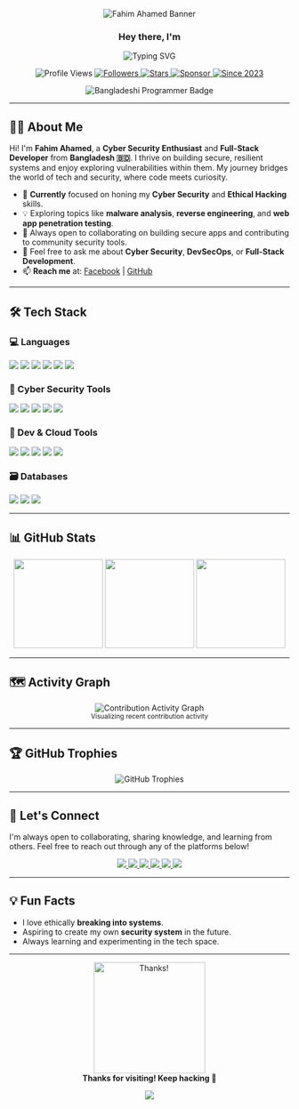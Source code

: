 <!-- Profile Banner -->
<p align="center">
  <img 
    src="https://capsule-render.vercel.app/api?type=waving&color=0:ff0000,100:017e40&height=230&section=header&text=Fahim%20Ahamed&fontSize=45&fontColor=ffffff&fontAlignY=40&desc=Passionate%20Developer%20%7C%20Tech%20Explorer&descAlignY=60&descAlign=50" 
    alt="Fahim Ahamed Banner"
  />
</p>

<!-- Introduction -->
<div align="center">
  
  ### Hey there, I'm

  <a>
    <img 
      src="https://readme-typing-svg.herokuapp.com?color=%23ff0000&center=true&vCenter=true&width=500&lines=Fahim+Ahamed;Cybersecurity+%26+Reverse+Engineering;Learning+Every+Single+Day;Turning+Ideas+into+Reality" 
      alt="Typing SVG"
    />
  </a>

  <!-- Stats & Social -->
<p>
  <a>
    <img src="https://komarev.com/ghpvc/?username=fahimahamed1&label=Profile+Views&color=017e40&style=flat-square" alt="Profile Views" />
  </a>
  <a href="https://github.com/fahimahamed1?tab=followers">
    <img src="https://img.shields.io/github/followers/fahimahamed1?label=Followers&logo=github&style=flat-square&color=017e40" alt="Followers" />
  </a>
  <a href="https://github.com/fahimahamed1?tab=repositories">
    <img src="https://img.shields.io/github/stars/fahimahamed1?label=Stars&logo=github&style=flat-square&color=ff0000" alt="Stars" />
  </a>
  <a href="https://github.com/sponsors/fahimahamed1">
    <img src="https://img.shields.io/static/v1?label=Sponsor&message=%E2%9D%A4&logo=GitHub&color=ff69b4" alt="Sponsor"/>
  </a>
  <a href="https://github.com/fahimahamed1">
    <img src="https://img.shields.io/badge/Since-2023-017e40?style=flat-square" alt="Since 2023" />
  </a>
</p>

  <!-- Identity Badge -->
  <p>
    <img 
      src="https://img.shields.io/badge/I%20Am%20A%20BANGLADESHI-PROGRAMMER-green?colorA=%23ff0000&colorB=%23017e40&style=flat-square" 
      alt="Bangladeshi Programmer Badge"
    />
  </p>

  <!-- Welcome Section
  <div style="text-align: center; padding: 15px;">
    <h3 style="font-weight: 600; font-size: 20px; color: #017e40; margin-bottom: 8px;">
      Welcome to My GitHub
    </h3>
    <p style="font-size: 14px; color: #555; max-width: 450px; line-height: 1.5; margin: 0 auto 10px auto;">
      Building, learning, and sharing projects driven by technology and creativity.
    </p>
  </div> -->

</div>

---

## 👨‍💻 About Me
Hi! I'm **Fahim Ahamed**, a **Cyber Security Enthusiast** and **Full-Stack Developer** from **Bangladesh 🇧🇩**. I thrive on building secure, resilient systems and enjoy exploring vulnerabilities within them. My journey bridges the world of tech and security, where code meets curiosity.

- 🔭 **Currently** focused on honing my **Cyber Security** and **Ethical Hacking** skills.
- 💡 Exploring topics like **malware analysis**, **reverse engineering**, and **web app penetration testing**.
- 👯 Always open to collaborating on building secure apps and contributing to community security tools.
- 💬 Feel free to ask me about **Cyber Security**, **DevSecOps**, or **Full-Stack Development**.
- 📫 **Reach me** at: [Facebook](https://www.facebook.com/share/16SvQhdk3q/?mibextid=qi2Omg) | [GitHub](https://github.com/fahimahamed1)

---

## 🛠️ Tech Stack

### 💻 Languages
<div>
  <img src="https://img.shields.io/badge/Python-3670A0?style=flat&logo=python&logoColor=white" />
  <img src="https://img.shields.io/badge/JavaScript-F7DF1E?style=flat&logo=javascript&logoColor=black" />
  <img src="https://img.shields.io/badge/C-00599C?style=flat&logo=c&logoColor=white" />
  <img src="https://img.shields.io/badge/C%2B%2B-004482?style=flat&logo=c%2B%2B&logoColor=white" />
  <img src="https://img.shields.io/badge/Java-red?style=flat&logo=java&logoColor=white" />
  <img src="https://img.shields.io/badge/TypeScript-blue?style=flat&logo=typescript&logoColor=white" />
</div>

### 🔐 Cyber Security Tools
<div>
  <img src="https://img.shields.io/badge/Wireshark-1679A7?style=flat&logo=wireshark&logoColor=white" />
  <img src="https://img.shields.io/badge/Burp%20Suite-FE5000?style=flat&logo=burp&logoColor=white" />
  <img src="https://img.shields.io/badge/Metasploit-1C1C1C?style=flat&logo=metasploit&logoColor=white" />
  <img src="https://img.shields.io/badge/Kali%20Linux-557C94?style=flat&logo=kalilinux&logoColor=white" />
  <img src="https://img.shields.io/badge/Nmap-204080?style=flat&logo=nmap&logoColor=white" />
</div>

### 🧰 Dev & Cloud Tools
<div>
  <img src="https://img.shields.io/badge/Docker-2496ED?style=flat&logo=docker&logoColor=white" />
  <img src="https://img.shields.io/badge/Kubernetes-326CE5?style=flat&logo=kubernetes&logoColor=white" />
  <img src="https://img.shields.io/badge/AWS-FF9900?style=flat&logo=amazonaws&logoColor=white" />
  <img src="https://img.shields.io/badge/Node.js-339933?style=flat&logo=nodedotjs&logoColor=white" />
  <img src="https://img.shields.io/badge/React-20232a?style=flat&logo=react&logoColor=61DAFB" />
</div>

### 🗃️ Databases
<div>
  <img src="https://img.shields.io/badge/MongoDB-4EA94B?style=flat&logo=mongodb&logoColor=white" />
  <img src="https://img.shields.io/badge/PostgreSQL-316192?style=flat&logo=postgresql&logoColor=white" />
  <img src="https://img.shields.io/badge/MySQL-00758F?style=flat&logo=mysql&logoColor=white" />
</div>

---

## 📊 GitHub Stats
<div align="center">
  <img height="160px" src="https://github-readme-stats.vercel.app/api?username=fahimahamed1&show_icons=true&theme=radical" />
  <img height="160px" src="https://github-readme-streak-stats.herokuapp.com/?user=fahimahamed1&theme=radical" />
  <img height="160px" src="https://github-readme-stats.vercel.app/api/top-langs/?username=fahimahamed1&layout=compact&theme=radical" />
</div>

---

## 🗺️ Activity Graph
<div align="center">
  <img src="https://github-readme-activity-graph.vercel.app/graph?username=fahimahamed1&theme=github-compact&area=true&hide_border=true" alt="Contribution Activity Graph" />
  <br />
  <sub>Visualizing recent contribution activity</sub>
</div>

---

## 🏆 GitHub Trophies
<p align="center">
  <img src="https://gh-pyf.vercel.app/api?username=fahimahamed1&theme=gruvbox" alt="GitHub Trophies" />
</p>

---

## 🔗 Let's Connect
I'm always open to collaborating, sharing knowledge, and learning from others. Feel free to reach out through any of the platforms below!
<p align="center">
  <a href="https://github.com/fahimahamed1" target="_blank">
    <img src="https://img.shields.io/badge/GitHub-%23000000?style=for-the-badge&logo=github&logoColor=white" />
  </a>
  <a href="mailto:fahimahamed402@gmail.com" target="_blank">
    <img src="https://img.shields.io/badge/Email-%23D14836?style=for-the-badge&logo=gmail&logoColor=white" />
  </a>
  <a href="https://www.facebook.com/share/16SvQhdk3q/?mibextid=qi2Omg" target="_blank">
    <img src="https://img.shields.io/badge/Facebook-%231877F2?style=for-the-badge&logo=facebook&logoColor=white" />
  </a>
  <a href="https://m.me/fahimahamed24" target="_blank">
    <img src="https://img.shields.io/badge/Messenger-%230065FF?style=for-the-badge&logo=messenger&logoColor=white" />
  </a>
  <a href="https://x.com/fahimahamed_?t=exLoyowGANBXmtu-VbsXaA&s=09" target="_blank">
    <img src="https://img.shields.io/badge/X-%23000000?style=for-the-badge&logo=x&logoColor=white" />
  </a>
  <a href="https://www.instagram.com/fahimahamed_10/?utm_source=qr&igsh=NXNhZjlhdWphODNy" target="_blank">
    <img src="https://img.shields.io/badge/Instagram-%23E4405F?style=for-the-badge&logo=instagram&logoColor=white" />
  </a>
</p>

---

## 💡 Fun Facts
- I love ethically **breaking into systems**.  
- Aspiring to create my own **security system** in the future.  
- Always learning and experimenting in the tech space.

---

<p align="center">
  <img src="https://media.giphy.com/media/26BRv0ThflsHCqDrG/giphy.gif" width="200" alt="Thanks!" />
  <br>
  <b>Thanks for visiting! Keep hacking 🔐</b>
</p>

<p align="center">
  <img src="https://capsule-render.vercel.app/api?type=waving&color=0:017e40,100:ff0000&height=100&section=footer"/>
</p>
